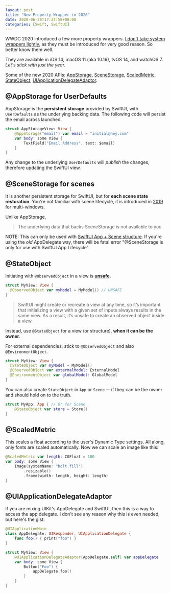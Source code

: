 ```yaml
---
layout: post
title: "New Property Wrapper in 2020"
date: 2020-06-26T17:34:58+08:00
categories: [Swift, SwiftUI]
---
```


WWDC 2020 introduced a few more property wrappers. [I don't take system wrappers lightly](/2019/12/04/guide-to-property-wrapper/), as they must be introduced for very good reason. So better know them well.

They are available in iOS 14, macOS 11 (aka 10.16), tvOS 14, and watchOS 7. _Let's stick with just the year._

Some of the new 2020 APIs: [AppStorage](https://developer.apple.com/documentation/swiftui/appstorage), [SceneStorage](https://developer.apple.com/documentation/swiftui/scenestorage), [ScaledMetric](https://developer.apple.com/documentation/swiftui/scaledmetric), [StateObject](https://developer.apple.com/documentation/swiftui/stateobject), [UIApplicationDelegateAdaptor](https://developer.apple.com/documentation/swiftui/uiapplicationdelegateadaptor).

## @AppStorage for UserDefaults

AppStorage is the **persistent storage** provided by SwiftUI, with `UserDefaults` as the underlying backing data. The following code will persist the email across launched.

```swift
struct AppStorageView: View {
    @AppStorage("email") var email = "initial@hey.com"
    var body: some View {
        TextField("Email Address", text: $email)
    }
}
```

Any change to the underlying `UserDefaults` will _publish_ the changes, therefore updating the SwiftUI view.

## @SceneStorage for scenes

It is another persistent storage for SwiftUI, but for **each scene state restoration**. You're not familiar with scene lifecycle, it is introduced in [2019](https://developer.apple.com/videos/play/wwdc2019/212/) for multi-windows.

Unlike AppStorage,

> The underlying data that backs SceneStorage is not available to you

NOTE: This can only be used with [SwiftUI App + Scene structure](https://developer.apple.com/documentation/swiftui/app-structure-and-behavior). If you're using the _old_ AppDelegate way, there will be fatal error "@SceneStorage is only for use with SwiftUI App Lifecycle".

## @StateObject

Initiating with `@ObservedObject` in a view is [**unsafe**](https://developer.apple.com/documentation/swiftui/managing-model-data-in-your-app).

```swift
struct MyView: View {
  @ObservedObject var myModel = MyModel() // UNSAFE
}
```

> SwiftUI might create or recreate a view at any time, so it’s important that initializing a view with a given set of inputs always results in the same view. As a result, it’s unsafe to create an observed object inside a view.

Instead, use `@StateObject` for a view (or structure), **when it can be the owner**.

For external dependencies, stick to `@ObservedObject` and also `@EnvironmentObject`.

```swift
struct MyView: View {
  @StateObject var myModel = MyModel()
  @ObservedObject var externalModel: ExternalModel
  @EnvironmentObject var globalModel: GlobalModel
}
```

You can also create `StateObject` in `App` or `Scene` -- if they can be the owner and should hold on to the truth.

```swift
struct MyApp: App { // Or for Scene
    @StateObject var store = Store()
}
```

## @ScaledMetric

This scales a float according to the user's Dynamic Type settings. All along, only fonts are scaled automatically. Now we can scale an image like this:

```swift
@ScaledMetric var length: CGFloat = 100
var body: some View {
    Image(systemName: "bolt.fill")
        .resizable()
        .frame(width: length, height: length)
}
```

## @UIApplicationDelegateAdaptor

If you are mixing UIKit's AppDelegate and SwiftUI, then this is a way to access the app delegate. I don't see any reason why this is even needed, but here's the gist:

```swift
@UIApplicationMain
class AppDelegate: UIResponder, UIApplicationDelegate {
    func foo() { print("foo") }
}

struct MyView: View {
    @UIApplicationDelegateAdaptor(AppDelegate.self) var appDelegate
    var body: some View {
        Button("Foo") {
            appDelegate.foo()
        }
    }
}
```
